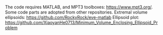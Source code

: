 The code requires MATLAB,
and MPT3 toolboxes: https://www.mpt3.org/.
Some code parts are adopted from other repositories.
Extremal volume ellipsoids: https://github.com/RockyRock/eve-matlab
Ellipsoid plot: https://github.com/XiaoyanHe0713/Minimum_Volume_Enclosing_Ellipsoid_Problem
